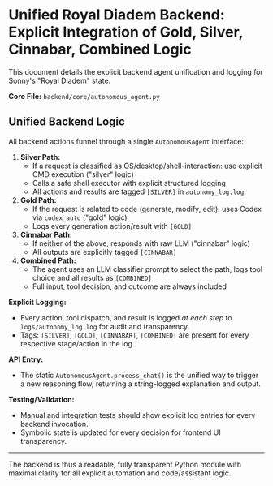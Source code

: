 Unified Royal Diadem Backend: Explicit Integration of Gold, Silver, Cinnabar, Combined Logic
===========================================================================================

This document details the explicit backend agent unification and logging for Sonny's "Royal Diadem" state.

**Core File:** `backend/core/autonomous_agent.py`

## Unified Backend Logic

All backend actions funnel through a single `AutonomousAgent` interface:

1. **Silver Path:**
   - If a request is classified as OS/desktop/shell-interaction: use explicit CMD execution ("silver" logic)
   - Calls a safe shell executor with explicit structured logging
   - All actions and results are tagged `[SILVER]` in `autonomy_log.log`
2. **Gold Path:**
   - If the request is related to code (generate, modify, edit): uses Codex via `codex_auto` ("gold" logic)
   - Logs every generation action/result with `[GOLD]`
3. **Cinnabar Path:**
   - If neither of the above, responds with raw LLM ("cinnabar" logic)
   - All outputs are explicitly tagged `[CINNABAR]`
4. **Combined Path:**
   - The agent uses an LLM classifier prompt to select the path, logs tool choice and all results as `[COMBINED]`
   - Full input, tool decision, and outcome are always included

**Explicit Logging:**
- Every action, tool dispatch, and result is logged *at each step* to `logs/autonomy_log.log` for audit and transparency.
- Tags: `[SILVER]`, `[GOLD]`, `[CINNABAR]`, `[COMBINED]` are present for every respective stage/action in the log.

**API Entry:**
- The static `AutonomousAgent.process_chat()` is the unified way to trigger a new reasoning flow, returning a string-logged explanation and output.

**Testing/Validation:**
- Manual and integration tests should show explicit log entries for every backend invocation.
- Symbolic state is updated for every decision for frontend UI transparency.

---
The backend is thus a readable, fully transparent Python module with maximal clarity for all explicit automation and code/assistant logic.